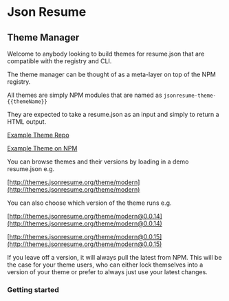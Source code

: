 # Json Resume
## Theme Manager

Welcome to anybody looking to build themes for resume.json that are compatible with the registry and CLI. 

The theme manager can be thought of as a meta-layer on top of the NPM registry.

All themes are simply NPM modules that are named as `jsonresume-theme-{{themeName}}`

They are expected to take a resume.json as an input and simply to return a HTML output.

[Example Theme Repo](https://github.com/jsonresume/jsonresume-theme-modern)

[Example Theme on NPM](https://www.npmjs.org/package/jsonresume-theme-modern)

You can browse themes and their versions by loading in a demo resume.json e.g.

[http://themes.jsonresume.org/theme/modern](http://themes.jsonresume.org/theme/modern)

You can also choose which version of the theme runs e.g.

[http://themes.jsonresume.org/theme/modern@0.0.14](http://themes.jsonresume.org/theme/modern@0.0.14)

[http://themes.jsonresume.org/theme/modern@0.0.15](http://themes.jsonresume.org/theme/modern@0.0.15)

If you leave off a version, it will always pull the latest from NPM. This will be the case for your theme users, who can either lock themselves into a version of your theme or prefer to always just use your latest changes.

### Getting started

